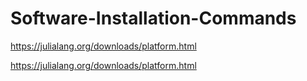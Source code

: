 # Software-Installation-Commands

https://julialang.org/downloads/platform.html

https://julialang.org/downloads/platform.html
